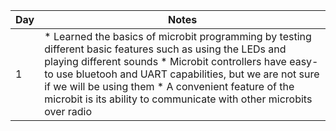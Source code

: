 |Day|Notes|
|-|-|
|1|* Learned the basics of microbit programming by testing different basic features such as using the LEDs and playing different sounds * Microbit controllers have easy-to use bluetooh and UART capabilities, but we are not sure if we will be using them * A convenient feature of the microbit is its ability to communicate with other microbits over radio|
